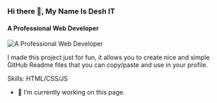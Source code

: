 ### Hi there 👋, My Name Is Desh IT
#### A Professional Web Developer
![A Professional Web Developer](https://img.freepik.com/free-psd/digital-marketing-facebook-banner-template_237398-233.jpg)

I made this project just for fun, it allows you to create nice and simple GitHub Readme files that you can copy/paste and use in your profile.

Skills: HTML/CSS/JS

- 🔭 I’m currently working on this page. 


